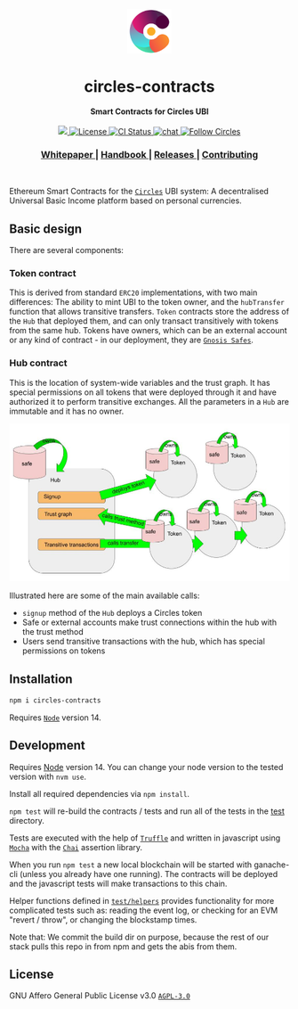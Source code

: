 <div align="center">
	<img width="80" src="https://raw.githubusercontent.com/CirclesUBI/.github/main/assets/logo.svg" />
</div>

<h1 align="center">circles-contracts</h1>

<div align="center">
 <strong>
   Smart Contracts for Circles UBI
 </strong>
</div>

<br />

<div align="center">
  <!-- npm -->
  <a href="https://www.npmjs.com/package/circles-contracts">
    <img src="https://img.shields.io/npm/v/circles-contracts?style=flat-square&color=%23f14d48" height="18">
  </a>
  <!-- Licence -->
  <a href="https://github.com/CirclesUBI/circles-contracts/blob/main/LICENSE">
    <img src="https://img.shields.io/github/license/CirclesUBI/circles-contracts?style=flat-square&color=%23cc1e66" alt="License" height="18">
  </a>
  <!-- CI status -->
  <a href="https://github.com/CirclesUBI/circles-contracts/actions/workflows/run-tests.yml">
    <img src="https://img.shields.io/github/workflow/status/CirclesUBI/circles-contracts/run-tests?label=tests&style=flat-square&color=%2347cccb" alt="CI Status" height="18">
  </a>
  <!-- Discourse -->
  <a href="https://aboutcircles.com/">
    <img src="https://img.shields.io/discourse/topics?server=https%3A%2F%2Faboutcircles.com%2F&style=flat-square&color=%23faad26" alt="chat" height="18"/>
  </a>
  <!-- Twitter -->
  <a href="https://twitter.com/CirclesUBI">
    <img src="https://img.shields.io/twitter/follow/circlesubi.svg?label=twitter&style=flat-square&color=%23f14d48" alt="Follow Circles" height="18">
  </a>
</div>

<div align="center">
  <h3>
    <a href="https://github.com/CirclesUBI/circles-handbook/blob/master/docs/about/whitepaper.md">
      Whitepaper
    </a>
    <span> | </span>
    <a href="https://handbook.joincircles.net">
      Handbook
    </a>
    <span> | </span>
    <a href="https://github.com/CirclesUBI/circles-contracts/releases">
      Releases
    </a>
    <span> | </span>
    <a href="https://github.com/CirclesUBI/.github/blob/main/CONTRIBUTING.md">
      Contributing
    </a>
  </h3>
</div>

<br/>

Ethereum Smart Contracts for the [`Circles`] UBI system: A decentralised Universal Basic Income platform based on personal currencies.

[`circles`]: https://joincircles.net

## Basic design

There are several components:

### Token contract

This is derived from standard `ERC20` implementations, with two main differences: The ability to mint UBI to the token owner, and the `hubTransfer` function that allows transitive transfers. `Token` contracts store the address of the `Hub` that deployed them, and can only transact transitively with tokens from the same hub. Tokens have owners, which can be an external account or any kind of contract - in our deployment, they are [`Gnosis Safes`].

[`Gnosis Safes`]: https://github.com/gnosis/safe-contracts

### Hub contract

This is the location of system-wide variables and the trust graph. It has special permissions on all tokens that were deployed through it and have authorized it to perform transitive exchanges. All the parameters in a `Hub` are immutable and it has no owner.

![Circles contract diagram](/assets/ContractDiagram.jpg)

Illustrated here are some of the main available calls:

- `signup` method of the `Hub` deploys a Circles token
- Safe or external accounts make trust connections within the hub with the trust method
- Users send transitive transactions with the hub, which has special permissions on tokens

## Installation

```bash
npm i circles-contracts
```

Requires [`Node`] version 14.

[`Node`]: https://nodejs.org/en/download

## Development

Requires [Node](https://nodejs.org/en/download/) version 14. You can change your node version to the tested version with `nvm use`.

Install all required dependencies via `npm install`.

`npm test` will re-build the contracts / tests and run all of the tests in the [test](test) directory.

Tests are executed with the help of [`Truffle`] and written in javascript using [`Mocha`] with the [`Chai`] assertion library. 

When you run `npm test` a new local blockchain will be started with ganache-cli (unless you already have one running). The contracts will be deployed and the javascript tests will make transactions to this chain.

Helper functions defined in [`test/helpers`](test/helpers) provides functionality for more complicated tests such as: reading the event log, or checking for an EVM "revert / throw", or changing the blockstamp times.

Note that: We commit the build dir on purpose, because the rest of our stack pulls this repo in from npm and gets the abis from them.

[`Truffle`]: https://truffleframework.com/docs/truffle/testing/writing-tests-in-javascript
[`Mocha`]: https://mochajs.org
[`Chai`]: https://www.chaijs.com

## License

GNU Affero General Public License v3.0 [`AGPL-3.0`]

[`AGPL-3.0`]: LICENSE
